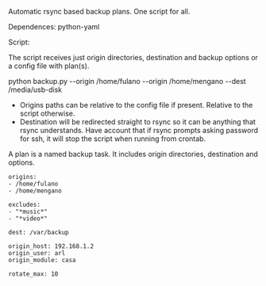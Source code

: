 Automatic rsync based backup plans. 
One script for all.

Dependences:
	python-yaml

Script:

The script receives just origin directories, destination and backup options or a config file with plan(s).

python backup.py --origin /home/fulano --origin /home/mengano --dest /media/usb-disk

- Origins paths can be relative to the config file if present. Relative to the script otherwise.
- Destination will be redirected straight to rsync so it can be anything that rsync understands.
  Have account that if rsync prompts asking password for ssh, it will stop the script when running from crontab.

A plan is a named backup task. It includes origin directories, destination and options.

	origins: 
	- /home/fulano
	- /home/mengano

	excludes:
	- "*music*"
	- "*video*"

	dest: /var/backup

	origin_host: 192.168.1.2
	origin_user: arl
	origin_module: casa

	rotate_max: 10
